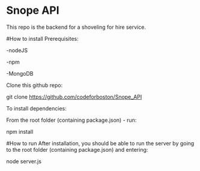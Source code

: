 # Snope API
This repo is the backend for a shoveling for hire service. 

#How to install
Prerequisites:

-nodeJS

-npm

-MongoDB

Clone this github repo:

git clone https://github.com/codeforboston/Snope_API

To install dependencies:

From the root folder (containing package.json) - run:

npm install

#How to run
After installation, you should be able to run the server by going to the root folder (containing package.json) and entering:

node server.js
